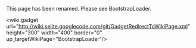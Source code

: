 This page has been renamed. Please see BootstrapLoader.

<wiki:gadget url="http://wiki.selite.googlecode.com/git/GadgetRedirectToWikiPage.xml" height="300" width="400" border="0" up\_targetWikiPage="BootstrapLoader"/>